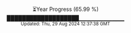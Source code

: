 <p align="center">
⏳Year Progress (65.99 %) <br>
███████████████████▁▁▁▁▁▁▁▁▁▁▁ <br>
<sub>Updated: Thu, 29 Aug 2024 12:37:38 GMT</sub>
</p>

